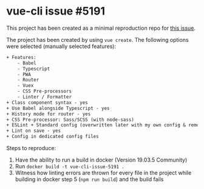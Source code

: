 # vue-cli issue #5191

This project has been created as a minimal reproduction repo for [this issue](https://github.com/vuejs/vue-cli/issues/5191).

The project has been created by using `vue create`.
The following options were selected (manually selected features):

```txt
+ Features:
    - Babel
    - Typescript
    - PWA
    - Router
    - Vuex
    - CSS Pre-processors
    - Linter / Formatter
+ Class component syntax - yes
+ Use Babel alongside Typescript - yes
+ History mode for router - yes
+ CSS Pre-processor: Sass/SCSS (with node-sass)
+ ESLint + Standard config (overwritten later with my own config & removed rules to reduce clutter)
+ Lint on save - yes
+ Config in dedicated config files
```

Steps to reproduce:

1. Have the ability to run a build in docker (Version 19.03.5 Community)
2. Run `docker build -t vue-cli-issue-5191 .`
3. Witness how linting errors are thrown for every file in the project while building in docker step 5 (`npm run build`) and the build fails
